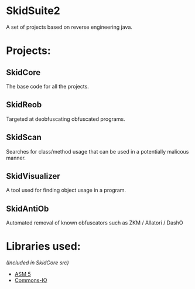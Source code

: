 # SkidSuite2
A set of projects based on reverse engineering java.

# Projects:

## SkidCore
The base code for all the projects.

## SkidReob
Targeted at deobfuscating obfuscated programs.

## SkidScan
Searches for class/method usage that can be used in a potentially malicous manner.

## SkidVisualizer
A tool used for finding object usage in a program. 

## SkidAntiOb
Automated removal of known obfuscators such as ZKM / Allatori / DashO

# Libraries used:
*(Included in SkidCore src)*
* [ASM 5](http://asm.ow2.org/)
* [Commons-IO](https://commons.apache.org/proper/commons-io/)
